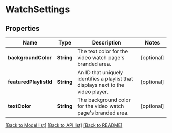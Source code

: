 # WatchSettings

## Properties
Name | Type | Description | Notes
------------ | ------------- | ------------- | -------------
**backgroundColor** | **String** | The text color for the video watch page&#39;s branded area. | [optional] 
**featuredPlaylistId** | **String** | An ID that uniquely identifies a playlist that displays next to the video player. | [optional] 
**textColor** | **String** | The background color for the video watch page&#39;s branded area. | [optional] 

[[Back to Model list]](../README.md#documentation-for-models) [[Back to API list]](../README.md#documentation-for-api-endpoints) [[Back to README]](../README.md)


